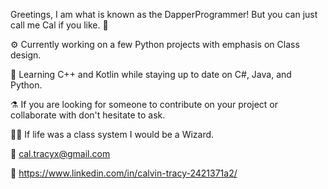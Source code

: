 Greetings, I am what is known as the DapperProgrammer! But you can just call me Cal if you like. 👋

:gear: Currently working on a few Python projects with emphasis on Class design.

🌱 Learning C++ and Kotlin while staying up to date on C#, Java, and Python.

:alembic: If you are looking for someone to contribute on your project or collaborate with don't hesitate to ask.

:mage_man: If life was a class system I would be a Wizard.

:email: cal.tracyx@gmail.com

:briefcase: https://www.linkedin.com/in/calvin-tracy-2421371a2/

